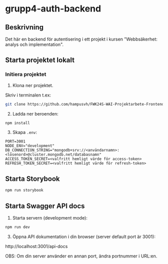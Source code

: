 # grupp4-auth-backend

## Beskrivning
Det här en backend för autentisering i ett projekt i kursen "Webbsäkerhet: analys och implementation".

## Starta projektet lokalt

### Initiera projektet

1. Klona ner projektet.

Skriv i terminalen t.ex:
```bash
git clone https://github.com/hampusvh/FWK24S-WAI-Projektarbete-Frontend.git
```

2. Ladda ner beroenden:
```bash
npm install
```

3. Skapa `.env`:
```
PORT=3001
NODE_ENV="development"
DB_CONNECTION_STRING="mongodb+srv://<användarnamn>:<lösenord>@cluster.mongodb.net/databasnamn"
ACCESS_TOKEN_SECRET=<valfritt hemligt värde för access-token>
REFRESH_TOKEN_SECRET=<valfritt hemligt värde för refresh-token>
```

## Starta Storybook

```bash
npm run storybook
```

## Starta Swagger API docs

1. Starta servern (development mode):

```bash
npm run dev
```

3. Öppna API dokumentation i din browser (server default port är 3001):

http://localhost:3001/api-docs

OBS: Om din server använder en annan port, ändra portnummer i URL:en.
